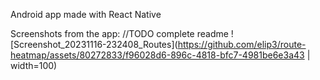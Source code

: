 Android app made with React Native

Screenshots from the app:
//TODO complete readme
![Screenshot_20231116-232408_Routes](https://github.com/elip3/route-heatmap/assets/80272833/f96028d6-896c-4818-bfc7-4981be6e3a43 | width=100)
